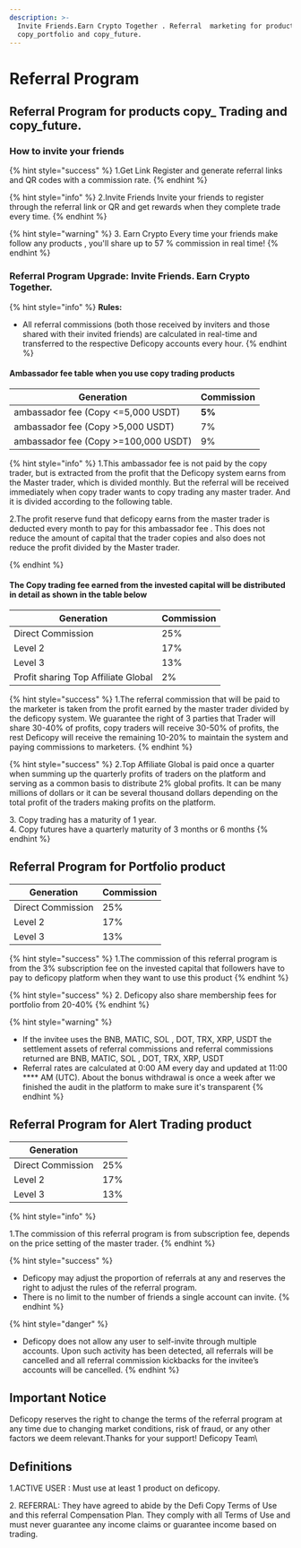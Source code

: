 ```yaml
---
description: >-
  Invite Friends.Earn Crypto Together . Referral  marketing for products 
  copy_portfolio and copy_future.
---
```


# Referral Program

## Referral Program for products  copy\_ Trading and copy\_future.

### How to invite your friends&#x20;

{% hint style="success" %}
1.Get Link Register and generate referral links and QR codes with a commission  rate.
{% endhint %}

{% hint style="info" %}
2.Invite Friends Invite your friends to register through the referral link or QR and get rewards when they complete trade every time.
{% endhint %}

{% hint style="warning" %}
3\. Earn Crypto Every time your friends make follow any products , you'll share up to 57 % commission in real time!
{% endhint %}

### Referral Program Upgrade: Invite Friends. Earn Crypto Together.

{% hint style="info" %}
**Rules:**

* All referral commissions (both those received by inviters and those shared with their invited friends) are calculated in real-time and transferred to the respective Deficopy  accounts every hour.
{% endhint %}

#### Ambassador fee table when you use copy trading products

| Generation                           | Commission |
| ------------------------------------ | ---------- |
| ambassador fee (Copy <=5,000 USDT)   | **5%**     |
| ambassador fee (Copy >5,000 USDT)    | 7%         |
| ambassador fee (Copy >=100,000 USDT) | 9%         |

{% hint style="info" %}
1.This ambassador fee is not paid by the copy trader, but is extracted from the profit that the Deficopy system earns from the Master trader, which is divided monthly. But the referral will be received immediately when  copy trader wants to copy trading any master trader. And it is divided according to the following table.&#x20;

2.The profit reserve fund that deficopy earns from the master trader is deducted every month to pay for this ambassador fee . This does not reduce the amount of capital that the trader copies and also does not reduce the profit divided by the Master trader.


{% endhint %}

#### The Copy trading fee earned from the invested capital will be distributed in detail as shown in the table below

| Generation                           | Commission |
| ------------------------------------ | ---------- |
| Direct Commission                    | 25%        |
| Level 2                              | 17%        |
| Level 3                              | 13%        |
| Profit sharing Top Affiliate Global  | 2%         |

{% hint style="success" %}
1.The referral commission that will be paid to the marketer is taken from the profit earned by the master trader divided by the deficopy system. We guarantee the right of 3 parties that Trader will share 30-40% of profits, copy traders will receive 30-50% of profits, the rest Deficopy will receive the remaining 10-20% to maintain the system  and paying commissions to marketers.
{% endhint %}

{% hint style="success" %}
2.Top Affiliate Global is paid once a quarter when summing up the quarterly profits of traders on the platform and serving as a common basis to distribute 2% global profits. It  can be many millions of dollars or it can be several thousand dollars depending on the total profit of the traders making profits on the platform.

3\. Copy trading has a maturity of 1 year. \
4\. Copy futures have a quarterly maturity of 3 months or 6 months
{% endhint %}

## Referral Program for  Portfolio product

| Generation        | Commission |
| ----------------- | ---------- |
| Direct Commission | 25%        |
| Level 2           | 17%        |
| Level 3           | 13%        |

{% hint style="success" %}
1.The commission of this referral program is from the 3%  subscription fee on the invested capital that followers have to pay to deficopy platform when they want to use this product
{% endhint %}

{% hint style="success" %}
2\. Deficopy also share membership fees for portfolio  from 20-40%
{% endhint %}

{% hint style="warning" %}
&#x20;

* If the invitee uses the BNB, MATIC, SOL , DOT, TRX, XRP, USDT   the  settlement assets of referral commissions and referral commissions returned are BNB, MATIC, SOL , DOT, TRX, XRP, USDT&#x20;
* Referral rates are calculated at 0:00 AM every day and updated at 11:00 **** AM (UTC). About the bonus withdrawal is once a week after we finished the audit in the platform to make sure it's transparent
{% endhint %}

## Referral Program for Alert Trading product

| Generation        |     |
| ----------------- | --- |
| Direct Commission | 25% |
| Level 2           | 17% |
| Level 3           | 13% |

{% hint style="info" %}


1.The commission of this referral program is from  subscription fee, depends on the price setting of the master trader.&#x20;
{% endhint %}

{% hint style="success" %}


* Deficopy may adjust the proportion of referrals at any  and reserves the right to adjust the rules of the referral program.
* There is no limit to the number of friends a single account can invite.
{% endhint %}

{% hint style="danger" %}


* Deficopy  does not allow any user to self-invite through multiple accounts. Upon such activity has been detected, all referrals will be cancelled and all referral commission kickbacks for the invitee’s accounts will be cancelled.
{% endhint %}

## **Important Notice**

Deficopy  reserves the right to change the terms of the referral program at any time due to changing market conditions, risk of fraud, or any other factors we deem relevant.Thanks for your support! Deficopy Team\


## Definitions

1.ACTIVE USER :  Must use at least 1 product on deficopy.

2\. REFERRAL: They have agreed to abide by the Defi Copy Terms of Use and this referral Compensation Plan.  They comply with all Terms of Use and must never guarantee any income claims or guarantee income based on trading.&#x20;
